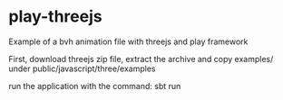 # play-threejs
Example of a bvh animation file with threejs and play framework

First, download threejs zip file, extract the archive and copy
examples/ under public/javascript/three/examples

run the application with the command: sbt run
